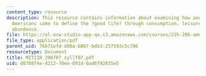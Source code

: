 ```yaml
---
content_type: resource
description: This resource contains information about examining how and why twentieth-century
  Americans came to define the ?good life? through consumption, leisure, and material
  abundance.
file: https://ol-ocw-studio-app-qa.s3.amazonaws.com/courses/21h-206-american-consumer-culture-fall-2007/d0708f4e421270ee091d0ad6f92035e5_MIT21H_206f07_syllf07.pdf
file_type: application/pdf
parent_uid: 76b71efd-d00a-b067-bdb3-257593c5c796
resourcetype: Document
title: MIT21H_206f07_syllf07.pdf
uid: d0708f4e-4212-70ee-091d-0ad6f92035e5
---
```

